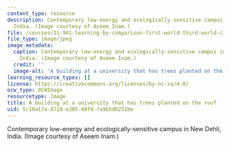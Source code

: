 ```yaml
---
content_type: resource
description: Contemporary low-energy and ecologically-sensitive campus in New Dehli,
  India. (Image courtesy of Aseem Inam.)
file: /courses/11-941-learning-by-comparison-first-world-third-world-cities-fall-2008/5c10a17a8718e30540fdfa9b5d6251be_11-941f08.jpg
file_type: image/jpeg
image_metadata:
  caption: Contemporary low-energy and ecologically-sensitive campus in New Dehli,
    India. (Image courtesy of Aseem Inam.)
  credit: ''
  image-alt: 'A building at a university that has trees planted on the roof. '
learning_resource_types: []
license: https://creativecommons.org/licenses/by-nc-sa/4.0/
ocw_type: OCWImage
resourcetype: Image
title: A building at a university that has trees planted on the roof
uid: 5c10a17a-8718-e305-40fd-fa9b5d6251be
---
```

Contemporary low-energy and ecologically-sensitive campus in New Dehli, India. (Image courtesy of Aseem Inam.)